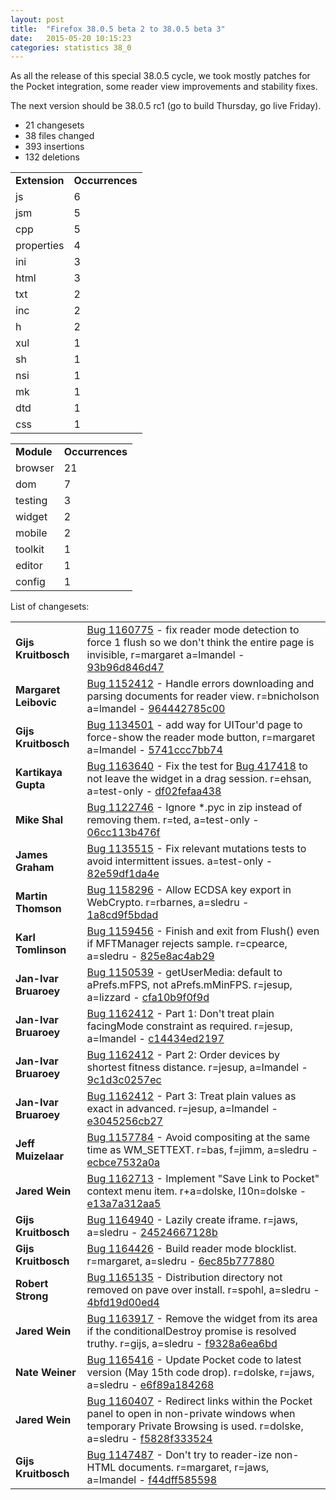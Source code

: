 ```yaml
---
layout: post
title:  "Firefox 38.0.5 beta 2 to 38.0.5 beta 3"
date:   2015-05-20 10:15:23
categories: statistics 38_0
---
```


As all the release of this special 38.0.5 cycle, we took mostly patches for the Pocket integration,
some reader view improvements and stability fixes.

The next version should be 38.0.5 rc1 (go to build Thursday, go live Friday).


<p>
<ul>
<li>21 changesets</li>
<li>38 files changed</li>
<li>393 insertions</li>
<li>132 deletions</li>
</ul>
</p>
<p>
<table><tr><td><strong>Extension</strong></td><td><strong>Occurrences</strong></td></tr>
<tr><td>js</td><td>6</td></tr>
<tr><td>jsm</td><td>5</td></tr>
<tr><td>cpp</td><td>5</td></tr>
<tr><td>properties</td><td>4</td></tr>
<tr><td>ini</td><td>3</td></tr>
<tr><td>html</td><td>3</td></tr>
<tr><td>txt</td><td>2</td></tr>
<tr><td>inc</td><td>2</td></tr>
<tr><td>h</td><td>2</td></tr>
<tr><td>xul</td><td>1</td></tr>
<tr><td>sh</td><td>1</td></tr>
<tr><td>nsi</td><td>1</td></tr>
<tr><td>mk</td><td>1</td></tr>
<tr><td>dtd</td><td>1</td></tr>
<tr><td>css</td><td>1</td></tr>
</table>
</p>
<p>
<table><tr><td><strong>Module</strong></td><td><strong>Occurrences</strong></td></tr>
<tr><td>browser</td><td>21</td></tr>
<tr><td>dom</td><td>7</td></tr>
<tr><td>testing</td><td>3</td></tr>
<tr><td>widget</td><td>2</td></tr>
<tr><td>mobile</td><td>2</td></tr>
<tr><td>toolkit</td><td>1</td></tr>
<tr><td>editor</td><td>1</td></tr>
<tr><td>config</td><td>1</td></tr>
</table>
</p>
<p>List of changesets:
<table>
<tr><td><strong>Gijs Kruitbosch</strong></td><td><a href="https://bugzilla.mozilla.org/1160775">Bug 1160775</a> - fix reader mode detection to force 1 flush so we don't think the entire page is invisible, r=margaret a=lmandel - <a href="https://hg.mozilla.org/releases/mozilla-release/rev/93b96d846d47">93b96d846d47</a></td></tr>
<tr><td><strong>Margaret Leibovic</strong></td><td><a href="https://bugzilla.mozilla.org/1152412">Bug 1152412</a> - Handle errors downloading and parsing documents for reader view. r=bnicholson a=lmandel - <a href="https://hg.mozilla.org/releases/mozilla-release/rev/964442785c00">964442785c00</a></td></tr>
<tr><td><strong>Gijs Kruitbosch</strong></td><td><a href="https://bugzilla.mozilla.org/1134501">Bug 1134501</a> - add way for UITour'd page to force-show the reader mode button, r=margaret a=lmandel - <a href="https://hg.mozilla.org/releases/mozilla-release/rev/5741ccc7bb74">5741ccc7bb74</a></td></tr>
<tr><td><strong>Kartikaya Gupta</strong></td><td><a href="https://bugzilla.mozilla.org/1163640">Bug 1163640</a> - Fix the test for <a href="https://bugzilla.mozilla.org/417418">Bug 417418</a> to not leave the widget in a drag session. r=ehsan, a=test-only - <a href="https://hg.mozilla.org/releases/mozilla-release/rev/df02fefaa438">df02fefaa438</a></td></tr>
<tr><td><strong>Mike Shal</strong></td><td><a href="https://bugzilla.mozilla.org/1122746">Bug 1122746</a> - Ignore *.pyc in zip instead of removing them. r=ted, a=test-only - <a href="https://hg.mozilla.org/releases/mozilla-release/rev/06cc113b476f">06cc113b476f</a></td></tr>
<tr><td><strong>James Graham</strong></td><td><a href="https://bugzilla.mozilla.org/1135515">Bug 1135515</a> - Fix relevant mutations tests to avoid intermittent issues. a=test-only - <a href="https://hg.mozilla.org/releases/mozilla-release/rev/82e59df1da4e">82e59df1da4e</a></td></tr>
<tr><td><strong>Martin Thomson</strong></td><td><a href="https://bugzilla.mozilla.org/1158296">Bug 1158296</a> - Allow ECDSA key export in WebCrypto. r=rbarnes, a=sledru - <a href="https://hg.mozilla.org/releases/mozilla-release/rev/1a8cd9f5bdad">1a8cd9f5bdad</a></td></tr>
<tr><td><strong>Karl Tomlinson</strong></td><td><a href="https://bugzilla.mozilla.org/1159456">Bug 1159456</a> - Finish and exit from Flush() even if MFTManager rejects sample. r=cpearce, a=sledru - <a href="https://hg.mozilla.org/releases/mozilla-release/rev/825e8ac4ab29">825e8ac4ab29</a></td></tr>
<tr><td><strong>Jan-Ivar Bruaroey</strong></td><td><a href="https://bugzilla.mozilla.org/1150539">Bug 1150539</a> - getUserMedia: default to aPrefs.mFPS, not aPrefs.mMinFPS. r=jesup, a=lizzard - <a href="https://hg.mozilla.org/releases/mozilla-release/rev/cfa10b9f0f9d">cfa10b9f0f9d</a></td></tr>
<tr><td><strong>Jan-Ivar Bruaroey</strong></td><td><a href="https://bugzilla.mozilla.org/1162412">Bug 1162412</a> - Part 1: Don't treat plain facingMode constraint as required. r=jesup, a=lmandel - <a href="https://hg.mozilla.org/releases/mozilla-release/rev/c14434ed2197">c14434ed2197</a></td></tr>
<tr><td><strong>Jan-Ivar Bruaroey</strong></td><td><a href="https://bugzilla.mozilla.org/1162412">Bug 1162412</a> - Part 2: Order devices by shortest fitness distance. r=jesup, a=lmandel - <a href="https://hg.mozilla.org/releases/mozilla-release/rev/9c1d3c0257ec">9c1d3c0257ec</a></td></tr>
<tr><td><strong>Jan-Ivar Bruaroey</strong></td><td><a href="https://bugzilla.mozilla.org/1162412">Bug 1162412</a> - Part 3: Treat plain values as exact in advanced. r=jesup, a=lmandel - <a href="https://hg.mozilla.org/releases/mozilla-release/rev/e3045256cb27">e3045256cb27</a></td></tr>
<tr><td><strong>Jeff Muizelaar</strong></td><td><a href="https://bugzilla.mozilla.org/1157784">Bug 1157784</a> - Avoid compositing at the same time as WM_SETTEXT. r=bas, f=jimm, a=sledru - <a href="https://hg.mozilla.org/releases/mozilla-release/rev/ecbce7532a0a">ecbce7532a0a</a></td></tr>
<tr><td><strong>Jared Wein</strong></td><td><a href="https://bugzilla.mozilla.org/1162713">Bug 1162713</a> - Implement &quot;Save Link to Pocket&quot; context menu item. r+a=dolske, l10n=dolske - <a href="https://hg.mozilla.org/releases/mozilla-release/rev/e13a7a312aa5">e13a7a312aa5</a></td></tr>
<tr><td><strong>Gijs Kruitbosch</strong></td><td><a href="https://bugzilla.mozilla.org/1164940">Bug 1164940</a> - Lazily create iframe. r=jaws, a=sledru - <a href="https://hg.mozilla.org/releases/mozilla-release/rev/24524667128b">24524667128b</a></td></tr>
<tr><td><strong>Gijs Kruitbosch</strong></td><td><a href="https://bugzilla.mozilla.org/1164426">Bug 1164426</a> - Build reader mode blocklist. r=margaret, a=sledru - <a href="https://hg.mozilla.org/releases/mozilla-release/rev/6ec85b777880">6ec85b777880</a></td></tr>
<tr><td><strong>Robert Strong</strong></td><td><a href="https://bugzilla.mozilla.org/1165135">Bug 1165135</a> - Distribution directory not removed on pave over install. r=spohl, a=sledru - <a href="https://hg.mozilla.org/releases/mozilla-release/rev/4bfd19d00ed4">4bfd19d00ed4</a></td></tr>
<tr><td><strong>Jared Wein</strong></td><td><a href="https://bugzilla.mozilla.org/1163917">Bug 1163917</a> - Remove the widget from its area if the conditionalDestroy promise is resolved truthy. r=gijs, a=sledru - <a href="https://hg.mozilla.org/releases/mozilla-release/rev/f9328a6ea6bd">f9328a6ea6bd</a></td></tr>
<tr><td><strong>Nate Weiner</strong></td><td><a href="https://bugzilla.mozilla.org/1165416">Bug 1165416</a> - Update Pocket code to latest version (May 15th code drop). r=dolske, r=jaws, a=sledru - <a href="https://hg.mozilla.org/releases/mozilla-release/rev/e6f89a184268">e6f89a184268</a></td></tr>
<tr><td><strong>Jared Wein</strong></td><td><a href="https://bugzilla.mozilla.org/1160407">Bug 1160407</a> - Redirect links within the Pocket panel to open in non-private windows when temporary Private Browsing is used. r=dolske, a=sledru - <a href="https://hg.mozilla.org/releases/mozilla-release/rev/f5828f333524">f5828f333524</a></td></tr>
<tr><td><strong>Gijs Kruitbosch</strong></td><td><a href="https://bugzilla.mozilla.org/1147487">Bug 1147487</a> - Don't try to reader-ize non-HTML documents. r=margaret, r=jaws, a=lmandel - <a href="https://hg.mozilla.org/releases/mozilla-release/rev/f44dff585598">f44dff585598</a></td></tr>
</table>
</p>
